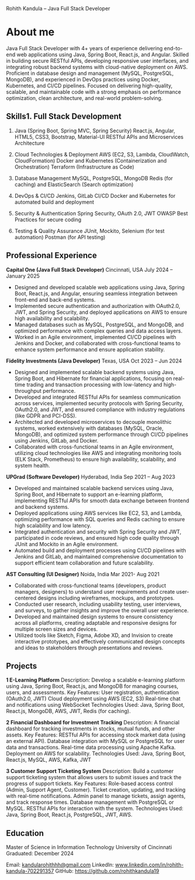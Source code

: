 Rohith Kandula – Java Full Stack Developer

# About me
Java Full Stack Developer with 4+ years of experience delivering end-to-end web applications using Java, Spring Boot, React.js, and Angular. Skilled in
building secure RESTful APIs, developing responsive user interfaces, and integrating robust backend systems with cloud-native deployment on AWS. Proficient in database design and management (MySQL, PostgreSQL, MongoDB), and experienced in DevOps practices using Docker, Kubernetes, and CI/CD pipelines.
Focused on delivering high-quality, scalable, and maintainable code with a strong emphasis on performance optimization, clean architecture, and real-world problem-solving.

## Skills1. Full Stack Development
1. Java (Spring Boot, Spring MVC, Spring Security)
React.js, Angular, HTML5, CSS3, Bootstrap, Material-UI
RESTful APIs and Microservices Architecture

2. Cloud Technologies & Deployment
AWS (EC2, S3, Lambda, CloudWatch, CloudFormation)
Docker and Kubernetes (Containerization and Orchestration)
Terraform (Infrastructure as Code)

3. Database Management
MySQL, PostgreSQL, MongoDB
Redis (for caching) and ElasticSearch (Search optimization)

4. DevOps & CI/CD
Jenkins, GitLab CI/CD
Docker and Kubernetes for automated build and deployment

5. Security & Authentication
Spring Security, OAuth 2.0, JWT
OWASP Best Practices for secure coding

6. Testing & Quality Assurance
JUnit, Mockito, Selenium (for test automation)
Postman (for API testing)

## Professional Experience

**Capital One (Java Full Stack Developer)**
Cincinnati, USA 
July 2024 – January 2025
- Designed and developed scalable web applications using Java, Spring Boot, React.js, and Angular, ensuring seamless integration between front-end and back-end systems.
- Implemented secure authentication and authorization with OAuth2.0, JWT, and Spring Security, and deployed applications on AWS to ensure high availability and scalability.
- Managed databases such as MySQL, PostgreSQL, and MongoDB, and optimized performance with complex queries and data access layers.
- Worked in an Agile environment, implemented CI/CD pipelines with Jenkins and Docker, and collaborated with cross-functional teams to enhance system performance and ensure application stability.

**Fidelity Investments (Java Developer)**
Texas, USA
Oct 2023 – Jun 2024
- Designed and implemented scalable backend systems using Java, Spring Boot, and Hibernate for financial applications, focusing on real-time trading and transaction processing with low-latency and high-throughput performance.
- Developed and integrated RESTful APIs for seamless communication across services, implemented security protocols with Spring Security, OAuth2.0, and JWT, and ensured compliance with industry regulations (like GDPR and PCI-DSS).
- Architected and developed microservices to decouple monolithic systems, worked extensively with databases (MySQL, Oracle, MongoDB), and optimized system performance through CI/CD pipelines using Jenkins, GitLab, and Docker.
- Collaborated with cross-functional teams in an Agile environment, utilizing cloud technologies like AWS and integrating monitoring tools (ELK Stack, Prometheus) to ensure high availability, scalability, and system health.


**UPGrad (Software Developer)**
Hyderabad, India
Sep 2021 – Aug 2023
- Developed and maintained scalable backend services using Java, Spring Boot, and Hibernate to support an e-learning platform, implementing RESTful APIs for smooth data exchange between frontend and backend systems.
- Deployed applications using AWS services like EC2, S3, and Lambda, optimizing performance with SQL queries and Redis caching to ensure high scalability and low latency.
- Integrated authentication and security with Spring Security and JWT, participated in code reviews, and ensured high code quality through JUnit and Mockito in an Agile environment.
- Automated build and deployment processes using CI/CD pipelines with Jenkins and GitLab, and maintained comprehensive documentation to support efficient team collaboration and future scalability.

**AST Consulting (UI Designer)**
Noida, India
Mar 2021- Aug 2021                           
- Collaborated with cross-functional teams (developers, product managers, designers) to understand user requirements and create user-centered designs including wireframes, mockups, and prototypes.
- Conducted user research, including usability testing, user interviews, and surveys, to gather insights and improve the overall user experience.
- Developed and maintained design systems to ensure consistency across all platforms, creating adaptable and responsive designs for multiple screen sizes and devices.
- Utilized tools like Sketch, Figma, Adobe XD, and Invision to create interactive prototypes, and effectively communicated design concepts and ideas to stakeholders through presentations and reviews.

## Projects
**1 E-Learning Platform**
Description: Develop a scalable e-learning platform using Java, Spring Boot, React.js, and MongoDB for managing courses, users, and assessments.
Key Features:
User registration, authentication (OAuth2.0, JWT)
Cloud deployment using AWS (EC2, S3)
Real-time chat and notifications using WebSocket
Technologies Used: Java, Spring Boot, React.js, MongoDB, AWS, JWT, Redis (for caching).

**2 Financial Dashboard for Investment Tracking**
Description: A financial dashboard for tracking investments in stocks, mutual funds, and other assets.
Key Features:
RESTful APIs for accessing stock market data (using an external API).
Database integration with MySQL or PostgreSQL for user data and transactions.
Real-time data processing using Apache Kafka.
Deployment on AWS for scalability.
Technologies Used: Java, Spring Boot, React.js, MySQL, AWS, Kafka, JWT

**3 Customer Support Ticketing System**
Description: Build a customer support ticketing system that allows users to submit issues and track the progress of support tickets.
Key Features:
Role-based access control (Admin, Support Agent, Customer).
Ticket creation, updating, and tracking with real-time notifications.
Admin panel to manage tickets, assign agents, and track response times.
Database management with PostgreSQL or MySQL.
RESTful APIs for interaction with the system.
Technologies Used: Java, Spring Boot, React.js, PostgreSQL, JWT, AWS.

## Education
Master of Science in Information Technology
University of Cincinnati
Graduated: December 2024

Email: kandularohithhh@gmail.com
LinkedIn: www.linkedin.com/in/rohith-kandula-702291357
GitHub: https://github.com/rohithkandula19
















​

